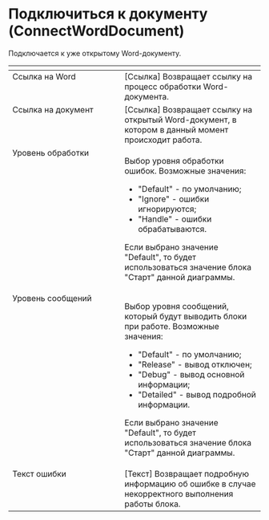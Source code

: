 # Подключиться к документу (ConnectWordDocument)

Подключается к уже открытому Word-документу.

<table data-header-hidden><thead><tr><th width="258" valign="top"></th><th width="306" valign="top"></th></tr></thead><tbody><tr><td valign="top">Ссылка на Word</td><td valign="top">[Ссылка] Возвращает ссылку на процесс обработки Word-документа.</td></tr><tr><td valign="top">Ссылка на документ</td><td valign="top">[Ссылка] Возвращает ссылку на открытый Word-документ, в котором в данный момент происходит работа.</td></tr><tr><td valign="top">Уровень обработки</td><td valign="top"><p>Выбор уровня обработки ошибок. Возможные значения: </p><ul><li>"Default" - по умолчанию; </li><li>"Ignore" - ошибки игнорируются; </li><li>"Handle" - ошибки обрабатываются. </li></ul><p>Если выбрано значение "Default", то будет использоваться значение блока "Старт" данной диаграммы.</p></td></tr><tr><td valign="top">Уровень сообщений</td><td valign="top"><p>Выбор уровня сообщений, который будут выводить блоки при работе. Возможные значения: </p><ul><li>"Default" - по умолчанию; </li><li>"Release" - вывод отключен; </li><li>"Debug" - вывод основной информации; </li><li>"Detailed" - вывод подробной информации. </li></ul><p>Если выбрано значение "Default", то будет использоваться значение блока "Старт" данной диаграммы.</p></td></tr><tr><td valign="top">Текст ошибки</td><td valign="top">[Текст] Возвращает подробную информацию об ошибке в случае некорректного выполнения работы блока.</td></tr></tbody></table>
